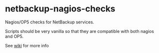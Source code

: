 netbackup-nagios-checks
=======================
Nagios/OP5 checks for NetBackup services.

Scripts should be very vanilla so that they are compatible with both nagios and OP5.

See [wiki](https://github.com/InnovationGroupSE/netbackup-nagios-checks/wiki) for more info
